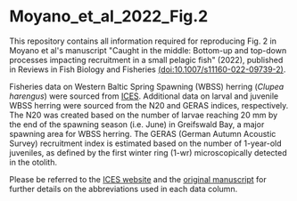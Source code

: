 # Moyano_et_al_2022_Fig.2

This repository contains all information required for reproducing Fig. 2 in Moyano et al's manuscript "Caught in the middle: Bottom-up and top-down processes impacting recruitment in a small pelagic fish" (2022), 
published in Reviews in Fish Biology and Fisheries [(doi:10.1007/s11160-022-09739-2)](https://link.springer.com/article/10.1007/s11160-022-09739-2).

Fisheries data on Western Baltic Spring Spawning (WBSS) herring (_Clupea harengus_) were sourced from [ICES](https://standardgraphs.ices.dk/ViewCharts.aspx?key=13313). Additional data on larval and juvenile WBSS herring were sourced from the 
N20 and GERAS indices, respectively. The N20 was created based on the number of larvae reaching 20 mm by the end of the spawning season (i.e. June) in Greifswald Bay, a major spawning area for WBSS herring. 
The GERAS (German Autumn Acoustic Survey) recruitment index is estimated based on the number of 1-year-old juveniles, as defined by the first winter ring (1-wr) microscopically detected in the otolith. 

Please be referred to the [ICES website](https://standardgraphs.ices.dk/ViewCharts.aspx?key=13313) and the [original manuscript](link) for further details on the abbreviations used in each data column.
